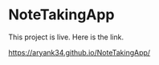 # NoteTakingApp

This project is live. Here is the link.

https://aryank34.github.io/NoteTakingApp/
